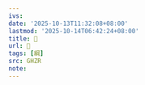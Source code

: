 ```yaml
---
ivs:
date: '2025-10-13T11:32:08+08:00'
lastmod: '2025-10-14T06:42:24+08:00'
title: 󰫶
url: 󰫶
tags: [綱]
src: GHZR
note:
---
```

